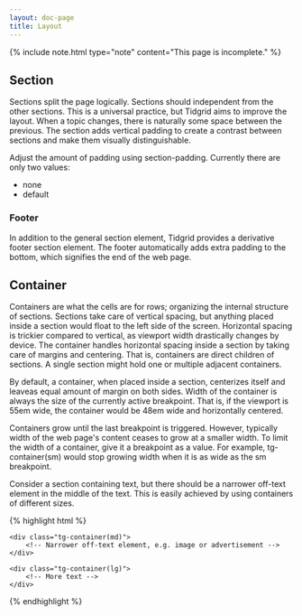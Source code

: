 ```yaml
---
layout: doc-page
title: Layout
---
```


{% include note.html type="note" content="This page is incomplete." %}

## Section

Sections split the page logically. Sections should independent from the other sections.
This is a universal practice, but Tidgrid aims to improve the layout. When a topic
changes, there is naturally some space between the previous.
The <span class="doc__keyword">section</span> adds vertical padding to create a
contrast between sections and make them visually distinguishable.


Adjust the amount of padding using <span class="doc__keyword">section-padding</span>.
Currently there are only two values:

* <span class="doc__keyword">none</span>
* <span class="doc__keyword">default</span>

### Footer

In addition to the general section element, Tidgrid provides a derivative footer section element.
The footer automatically adds extra padding to the bottom, which signifies the end of the web page.

## Container

Containers are what the cells are for rows; organizing the internal structure of sections.
Sections take care of vertical spacing, but anything placed inside a section would float
to the left side of the screen. Horizontal spacing is trickier compared to vertical, as
viewport width drastically changes by device. The container handles horizontal spacing
inside a section by taking care of margins
and centering. That is, containers are direct children of sections. A single section
might hold one or multiple adjacent containers.

By default, a <span class="doc__keyword">container</span>, when placed inside a section,
centerizes itself and leaveas equal amount of margin on both sides. Width of the container
is always the size of the currently active breakpoint. That is, if the viewport is 55em wide,
the container would be 48em wide and horizontally centered.

Containers grow until the last breakpoint is triggered. However, typically width of the
web page's content ceases to grow at a smaller width. To limit the width of a container,
give it a breakpoint as a value. For example, <span class="doc__keyword">tg-container(sm)</span>
would stop growing width when it is as wide as the sm breakpoint.

Consider a section containing text, but there should be a narrower off-text element
in the middle of the text. This is easily achieved by using containers of different sizes.

{% highlight html %}
<section class="tg-section">
    <div class="tg-container(lg)">
        <!-- Text -->
    </div>

    <div class="tg-container(md)">
        <!-- Narrower off-text element, e.g. image or advertisement -->
    </div>

    <div class="tg-container(lg)">
        <!-- More text -->
    </div>
</section>
{% endhighlight %}
